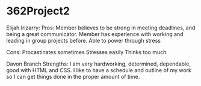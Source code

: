 
# 362Project2

Elijah Irizarry:
Pros:
Member believes to be strong in meeting deadlines,
and being a great communicator. Member has experience
with working and leading in group projects before. Able
to power through stress

Cons:
Procastinates sometimes
Stresses easily
Thinks too much

Davon Branch
Strengths: I am very hardworking, determined, dependable, good with HTML and CSS. I like to have a schedule and outline of my work so I can get things done in the proper amount of time.

